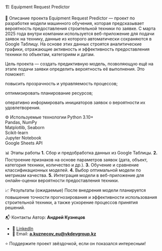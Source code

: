 🏗️ Equipment Request Predictor

📌 Описание проекта
Equipment Request Predictor — проект по разработке модели машинного обучения, которая предсказывает вероятность предоставления строительной техники по заявке.
С марта 2025 года внутри компании используется веб-приложение для подачи заявок на технику, данные из которого автоматически сохраняются в Google Таблицу. На основе этих данных строятся аналитические графики, отражающие активность и эффективность предоставления техники по объектам, категориям и датам.

Цель проекта — создать предиктивную модель, позволяющую ещё на этапе подачи заявки определить вероятность её выполнения. Это поможет:

повысить прозрачность и управляемость процессов;

оптимизировать планирование ресурсов;

оперативно информировать инициаторов заявок о вероятности их удовлетворения.

⚙️ Используемые технологии
Python 3.10+  
Pandas, NumPy  
Matplotlib, Seaborn  
Scikit-learn  
Jupyter Notebook  
Google Sheets API

📊 Этапы работы
**1.** Сбор и предобработка данных из Google Таблицы.
**2.** Построение признаков на основе параметров заявок (дата, объект, категория техники, количество и др.).
**3.** Обучение и сравнение классификационных моделей.
**4.** Выбор оптимальной модели по метрикам качества.
**5.** Интеграция модели в веб-приложение для онлайн-оценки вероятности предоставления техники.

📈 Результаты (ожидаемые)
После внедрения модели планируется повышение точности прогнозирования и эффективности использования строительной техники, а также ускорение процессов принятия решений.

📬 Контакты
Автор: **Андрей Кузнецов**
- 💼 [LinkedIn](https://www.linkedin.com/in/andrey-kuznetsov-95a0302a9/)  
- 📧 Email: **a.kuznecov_eu@vkdevgroup.kz**  

⭐ Поддержите проект звёздочкой, если он показался интересным!

